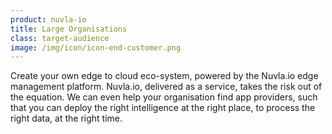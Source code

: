 ```yaml
---
product: nuvla-io
title: Large Organisations
class: target-audience
image: /img/icon/icon-end-customer.png
---
```


Create your own edge to cloud eco-system, powered by the Nuvla.io edge management platform. Nuvla.io, delivered as a service, takes the risk out of the equation. We can even help your organisation find app providers, such that you can deploy the right intelligence at the right place, to process the right data, at the right time.
